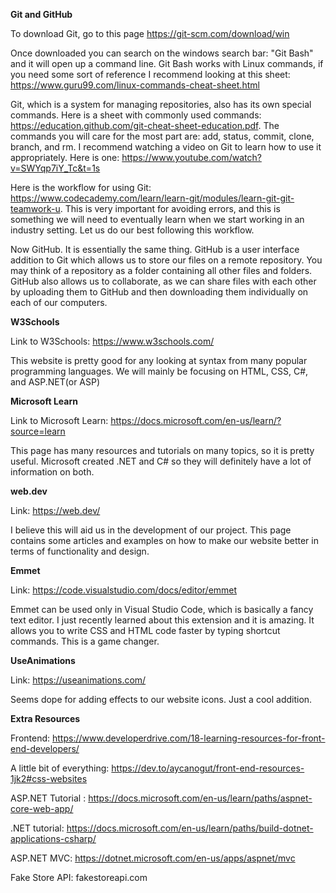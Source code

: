 **Git and GitHub**

To download Git, go to this page https://git-scm.com/download/win

Once downloaded you can search on the windows search bar: "Git Bash" and it will open up a command line. Git Bash works with Linux commands, if you need some sort of reference I recommend looking at this sheet: https://www.guru99.com/linux-commands-cheat-sheet.html

Git, which is a system for managing repositories, also has its own special commands. Here is a sheet with commonly used commands: https://education.github.com/git-cheat-sheet-education.pdf. The commands you will care for the most part are: add, status, commit, clone, branch, and rm. I recommend watching a video on Git to learn how to use it appropriately. Here is one: https://www.youtube.com/watch?v=SWYqp7iY_Tc&t=1s

Here is the workflow for using Git: https://www.codecademy.com/learn/learn-git/modules/learn-git-git-teamwork-u. This is very important for avoiding errors, and this is something we will need to eventually learn when we start working in an industry setting. Let us do our best following this workflow. 

Now GitHub. It is essentially the same thing. GitHub is a user interface addition to Git which allows us to store our files on a remote repository. You may think of a repository as a folder containing all other files and folders. GitHub also allows us to collaborate, as we can share files with each other by uploading them to GitHub and then downloading them individually on each of our computers. 

**W3Schools**

Link to W3Schools: https://www.w3schools.com/

This website is pretty good for any looking at syntax from many popular programming languages. We will mainly be focusing on HTML, CSS, C#, and ASP.NET(or ASP)

**Microsoft Learn**

Link to Microsoft Learn: https://docs.microsoft.com/en-us/learn/?source=learn

This page has many resources and tutorials on many topics, so it is pretty useful. Microsoft created .NET and C# so they will definitely have a lot of information on both. 

**web.dev**

Link: https://web.dev/

I believe this will aid us in the development of our project. This page contains some articles and examples on how to make our website better in terms of functionality and design. 

**Emmet**

Link: https://code.visualstudio.com/docs/editor/emmet

Emmet can be used only in Visual Studio Code, which is basically a fancy text editor. I just recently learned about this extension and it is amazing. It allows you to write CSS and HTML code faster by typing shortcut commands. This is a game changer. 

**UseAnimations**

Link: https://useanimations.com/

Seems dope for adding effects to our website icons. Just a cool addition. 

**Extra Resources**

Frontend: https://www.developerdrive.com/18-learning-resources-for-front-end-developers/

A little bit of everything: https://dev.to/aycanogut/front-end-resources-1jk2#css-websites

ASP.NET Tutorial : https://docs.microsoft.com/en-us/learn/paths/aspnet-core-web-app/

.NET tutorial: https://docs.microsoft.com/en-us/learn/paths/build-dotnet-applications-csharp/

ASP.NET MVC: https://dotnet.microsoft.com/en-us/apps/aspnet/mvc

Fake Store API: fakestoreapi.com

